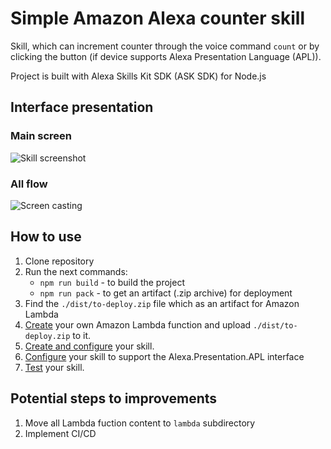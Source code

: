 # Simple Amazon Alexa counter skill

Skill, which can increment counter through the voice command `count` or by clicking the button (if device supports Alexa Presentation Language (APL)).

Project is built with Alexa Skills Kit SDK (ASK SDK) for Node.js


## Interface presentation

### Main screen
![Skill screenshot](https://i.gyazo.com/3278c8e826ed31ea8b4e1363a44f052d.png)

### All flow
![Screen casting](https://i.gyazo.com/b792a849ae94fb8050610f5313672c1a.gif)


## How to use

1. Clone repository
2. Run the next commands:  
   - `npm run build` - to build the project
   - `npm run pack` - to get an artifact (.zip archive) for deployment
3. Find the `./dist/to-deploy.zip` file which as an artifact for Amazon Lambda
4. [Create](https://developer.amazon.com/en-US/docs/alexa/alexa-skills-kit-sdk-for-nodejs/develop-your-first-skill.html#create-lambda) your own Amazon Lambda function and upload `./dist/to-deploy.zip` to it.
5. [Create and configure](https://developer.amazon.com/en-US/docs/alexa/alexa-skills-kit-sdk-for-nodejs/develop-your-first-skill.html#create-configure-skill) your skill.
6. [Configure](https://developer.amazon.com/en-US/docs/alexa/alexa-presentation-language/apl-support-for-your-skill.html) your skill to support the Alexa.Presentation.APL interface
7. [Test](https://developer.amazon.com/en-US/docs/alexa/alexa-skills-kit-sdk-for-nodejs/develop-your-first-skill.html#test-skill) your skill.


## Potential steps to improvements

1. Move all Lambda fuction content to `lambda` subdirectory
2. Implement CI/CD
